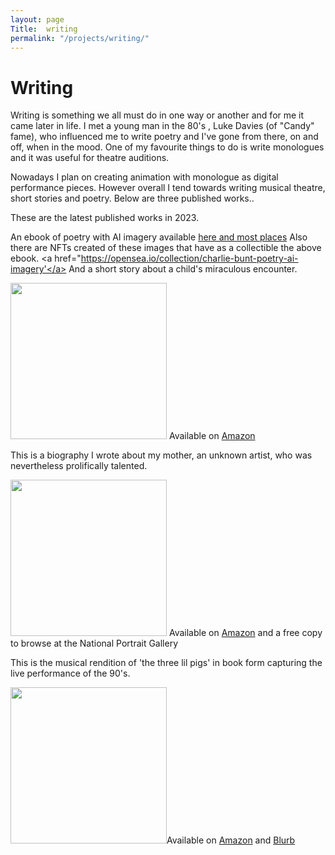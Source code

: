 ```yaml
---
layout: page
Title:  writing 
permalink: "/projects/writing/"
---
```

# Writing
<p>Writing is something we all must do in one way or another and for me it came later in life. I met a young man in the 80's , Luke Davies (of "Candy" fame), who influenced me to write poetry and I've gone from there, on and off, when in the mood. One of my favourite things to do is write monologues and it was useful for theatre auditions.</p>
<p>Nowadays I plan on creating animation with monologue as digital performance pieces. However overall I tend towards writing musical theatre, short stories and poetry. Below are three published works..</p>
<p>These are the latest published works in 2023. 
  
  An ebook of poetry with AI imagery available <a href="https://images.app.goo.gl/bZzRTKxCAv4HRSrr6">here and most places</a>
  Also there are NFTs created of these images that have as a collectible the above ebook. <a href="https://opensea.io/collection/charlie-bunt-poetry-ai-imagery'</a>
  And a short story about a child's miraculous encounter.</p>


<img src="{{site.baseurl}}/images/writing/sea.png" width="250" height="250"> Available on <a href="https://amzn.asia/d/9878YBq">Amazon</a>

<p>This is a biography I wrote about my mother, an unknown artist, who was nevertheless prolifically talented.</p>


<img src="{{site.baseurl}}/images/writing/blossom.png" width="250" height="250"> Available on <a href="https://a.co/d/brzAf8v">Amazon</a> and a free copy to browse at the National Portrait Gallery


<p>This is the musical rendition of 'the three lil pigs' in book form capturing the live performance of the 90's.</p>

<img src="{{site.baseurl}}/images/writing/pigs.png" width="250" height="250">Available on <a href="https://a.co/d/h05ZerS">Amazon</a> and <a href="https://www.blurb.com/b/10063696">Blurb</a> 

